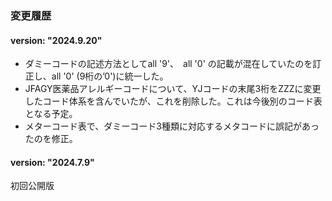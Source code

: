 ### 変更履歴　

#### version: "2024.9.20"

  - ダミーコードの記述方法としてall '9'、　all '0' の記載が混在していたのを訂正し、all '0' (9桁の’0')に統一した。
  - JFAGY医薬品アレルギーコードについて、YJコードの末尾3桁をZZZに変更したコード体系を含んでいたが、これを削除した。これは今後別のコード表となる予定。
  - メターコード表で、ダミーコード3種類に対応するメタコードに誤記があったのを修正。

#### version: "2024.7.9"

初回公開版
